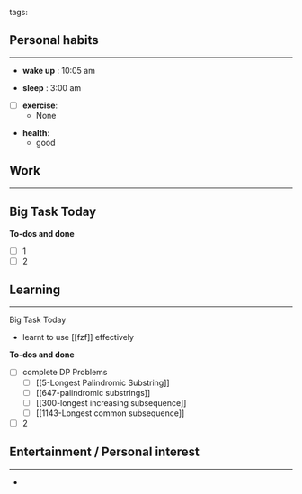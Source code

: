 tags: 
## Personal habits
--- 

- **wake up** : 10:05 am

- **sleep** : 3:00 am

- [ ] **exercise**:
	- None

-  **health**: 
	- good



## Work
---

Big Task Today 
- 


**To-dos and done**
- [ ] 1
- [ ] 2

## Learning
--- 

Big Task Today 
- learnt to use [[fzf]] effectively


**To-dos and done**
- [ ] complete DP Problems
	- [ ] [[5-Longest Palindromic Substring]]
	- [ ] [[647-palindromic substrings]]
	- [ ] [[300-longest increasing subsequence]]
	- [ ] [[1143-Longest common subsequence]]
- [ ] 2
## Entertainment / Personal interest
---
- 